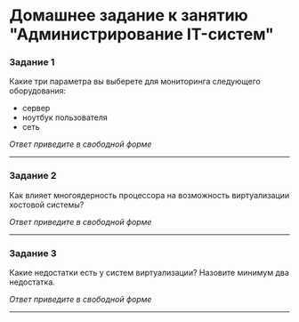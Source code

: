 # Домашнее задание к занятию "Администрирование IT-систем"

### Задание 1

Какие три параметра вы выберете для мониторинга следующего оборудования:

- сервер
- ноутбук пользователя
- сеть

*Ответ приведите в свободной форме*
 
---

### Задание 2

Как влияет многоядерность процессора на возможность виртуализации хостовой системы?

*Ответ приведите в свободной форме*

---

### Задание 3

Какие недостатки есть у систем виртуализации? Назовите минимум два недостатка.

*Ответ приведите в свободной форме*

---
